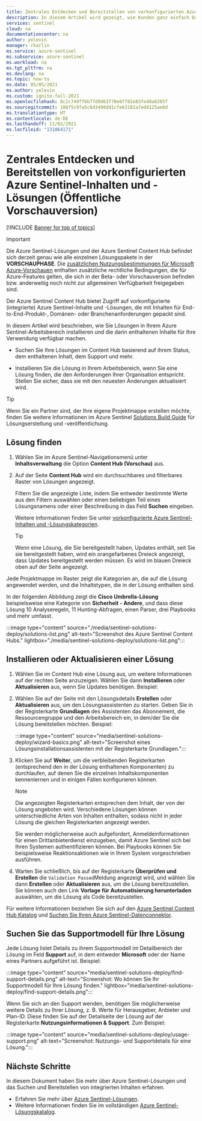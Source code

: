 ```yaml
---
title: Zentrales Entdecken und Bereitstellen von vorkonfigurierten Azure Sentinel-Inhalten und -Lösungen | Microsoft-Dokumentation
description: In diesem Artikel wird gezeigt, wie Kunden ganz einfach Datenanalysetools, die zusammen mit Datenconnektoren gepackt sind, suchen und bereitstellen können.
services: sentinel
cloud: na
documentationcenter: na
author: yelevin
manager: rkarlin
ms.service: azure-sentinel
ms.subservice: azure-sentinel
ms.workload: na
ms.tgt_pltfrm: na
ms.devlang: na
ms.topic: how-to
ms.date: 05/05/2021
ms.author: yelevin
ms.custom: ignite-fall-2021
ms.openlocfilehash: 8c2c749ff6b77d9d63778e6ff02e83fe40a0205f
ms.sourcegitcommit: 106f5c9fa5c6d3498dd1cfe63181a7ed4125ae6d
ms.translationtype: HT
ms.contentlocale: de-DE
ms.lasthandoff: 11/02/2021
ms.locfileid: "131064171"
---
```

# <a name="centrally-discover-and-deploy-azure-sentinel-out-of-the-box-content-and-solutions-public-preview"></a>Zentrales Entdecken und Bereitstellen von vorkonfigurierten Azure Sentinel-Inhalten und -Lösungen (Öffentliche Vorschauversion)

[!INCLUDE [Banner for top of topics](./includes/banner.md)]

> [!IMPORTANT]
>
> Die Azure Sentinel-Lösungen und der Azure Sentinel Content Hub befindet sich derzeit genau wie alle einzelnen Lösungspakete in der **VORSCHAUPHASE**. Die [zusätzlichen Nutzungsbestimmungen für Microsoft Azure-Vorschauen](https://azure.microsoft.com/support/legal/preview-supplemental-terms/) enthalten zusätzliche rechtliche Bedingungen, die für Azure-Features gelten, die sich in der Beta- oder Vorschauversion befinden bzw. anderweitig noch nicht zur allgemeinen Verfügbarkeit freigegeben sind.

Der Azure Sentinel Content Hub bietet Zugriff auf vorkonfigurierte (integrierte) Azure Sentinel-Inhalte und -Lösungen, die mit Inhalten für End-to-End-Produkt-, Domänen- oder Branchenanforderungen gepackt sind.

In diesem Artikel wird beschrieben, wie Sie Lösungen in Ihrem Azure Sentinel-Arbeitsbereich installieren und die darin enthaltenen Inhalte für Ihre Verwendung verfügbar machen.

- Suchen Sie Ihre Lösungen im Content Hub basierend auf ihrem Status, dem enthaltenen Inhalt, dem Support und mehr.

- Installieren Sie die Lösung in Ihrem Arbeitsbereich, wenn Sie eine Lösung finden, die den Anforderungen Ihrer Organisation entspricht. Stellen Sie sicher, dass sie mit den neuesten Änderungen aktualisiert wird.

> [!TIP]
> Wenn Sie ein Partner sind, der Ihre eigene Projektmappe erstellen möchte, finden Sie weitere Informationen im Azure Sentinel [Solutions Build Guide](https://aka.ms/sentinelsolutionsbuildguide) für Lösungserstellung und -veröffentlichung.
>
## <a name="find-a-solution"></a>Lösung finden

1. Wählen Sie im Azure Sentinel-Navigationsmenü unter **Inhaltsverwaltung** die Option **Content Hub (Vorschau)** aus.

1. Auf der Seite **Content Hub** wird ein durchsuchbares und filterbares Raster von Lösungen angezeigt.

    Filtern Sie die angezeigte Liste, indem Sie entweder bestimmte Werte aus den Filtern auswählen oder einen beliebigen Teil eines Lösungsnamens oder einer Beschreibung in das Feld **Suchen** eingeben.

    Weitere Informationen finden Sie unter [vorkonfigurierte Azure Sentinel-Inhalten und -Lösungskategorien](sentinel-solutions.md#azure-sentinel-out-of-the-box-content-and-solution-categories).

    > [!TIP]
    > Wenn eine Lösung, die Sie bereitgestellt haben, Updates enthält, seit Sie sie bereitgestellt haben, wird ein orangefarbenes Dreieck angezeigt, dass Updates bereitgestellt werden müssen. Es wird im blauen Dreieck oben auf der Seite angezeigt.
    >

Jede Projektmappe im Raster zeigt die Kategorien an, die auf die Lösung angewendet werden, und die Inhaltstypen, die in der Lösung enthalten sind.

In der folgenden Abbildung zeigt die **Cisco Umbrella-Lösung** beispielsweise eine Kategorie von **Sicherheit - Andere**, und dass diese Lösung 10 Analyseregeln, 11 Hunting-Abfragen, einen Parser, drei Playbooks und mehr umfasst.

:::image type="content" source="./media/sentinel-solutions-deploy/solutions-list.png" alt-text="Screenshot des Azure Sentinel Content Hubs." lightbox="./media/sentinel-solutions-deploy/solutions-list.png":::

## <a name="install-or-update-a-solution"></a>Installieren oder Aktualisieren einer Lösung

1. Wählen Sie im Content Hub eine Lösung aus, um weitere Informationen auf der rechten Seite anzuzeigen. Wählen Sie dann **Installieren** oder **Aktualisieren** aus, wenn Sie Updates benötigen. Beispiel:


1. Wählen Sie auf der Seite mit den Lösungsdetails **Erstellen** oder **Aktualisieren** aus, um den Lösungsassistenten zu starten. Geben Sie in der Registerkarte **Grundlagen** des Assistenten das Abonnement, die Ressourcengruppe und den Arbeitsbereich ein, in dem/der Sie die Lösung bereitstellen möchten. Beispiel:

    :::image type="content" source="media/sentinel-solutions-deploy/wizard-basics.png" alt-text="Screenshot eines Lösungsinstallationsassistenten mit der Registerkarte Grundlagen.":::

1. Klicken Sie auf **Weiter**, um die verbleibenden Registerkarten (entsprechend den in der Lösung enthaltenen Komponenten) zu durchlaufen, auf denen Sie die einzelnen Inhaltskomponenten kennenlernen und in einigen Fällen konfigurieren können.

    > [!NOTE]
    > Die angezeigten Registerkarten entsprechen dem Inhalt, der von der Lösung angeboten wird. Verschiedene Lösungen können unterschiedliche Arten von Inhalten enthalten, sodass nicht in jeder Lösung die gleichen Registerkarten angezeigt werden.
    >
    > Sie werden möglicherweise auch aufgefordert, Anmeldeinformationen für einen Drittanbieterdienst einzugeben, damit Azure Sentinel sich bei Ihren Systemen authentifizieren können. Bei Playbooks können Sie beispielsweise Reaktionsaktionen wie in Ihrem System vorgeschrieben ausführen.
    >

1. Warten Sie schließlich, bis auf der Registerkarte **Überprüfen und Erstellen** die `Validation Passed`Meldung angezeigt wird, und wählen Sie dann **Erstellen** oder **Aktualisieren** aus, um die Lösung bereitzustellen. Sie können auch den Link **Vorlage für Automatisierung herunterladen** auswählen, um die Lösung als Code bereitzustellen.

Für weitere Informationen beziehen Sie sich auf den [Azure Sentinel Content Hub Katalog](sentinel-solutions-catalog.md) und [Suchen Sie Ihren Azure Sentinel-Datenconnektor](data-connectors-reference.md).


## <a name="find-the-support-model-for-your-solution"></a>Suchen Sie das Supportmodell für Ihre Lösung

Jede Lösung listet Details zu ihrem Supportmodell im Detailbereich der Lösung im Feld **Support** auf, in dem entweder **Microsoft** oder der Name eines Partners aufgeführt ist. Beispiel:

:::image type="content" source="media/sentinel-solutions-deploy/find-support-details.png" alt-text="Screenshot: Wo können Sie Ihr Supportmodell für Ihre Lösung finden." lightbox="media/sentinel-solutions-deploy/find-support-details.png":::

Wenn Sie sich an den Support wenden, benötigen Sie möglicherweise weitere Details zu Ihrer Lösung, z. B. Werte für Herausgeber, Anbieter und Plan-ID. Diese finden Sie auf der Detailseite der Lösung auf der Registerkarte **Nutzungsinformationen & Support**. Zum Beispiel:

:::image type="content" source="media/sentinel-solutions-deploy/usage-support.png" alt-text="Screenshot: Nutzungs- und Supportdetails für eine Lösung.":::

## <a name="next-steps"></a>Nächste Schritte

In diesem Dokument haben Sie mehr über Azure Sentinel-Lösungen und das Suchen und Bereitstellen von integrierten Inhalten erfahren.

- Erfahren Sie mehr über [Azure Sentinel-Lösungen](sentinel-solutions.md).
- Weitere Informationen finden Sie im vollständigen [Azure Sentinel-Lösungskatalog](sentinel-solutions-catalog.md).
